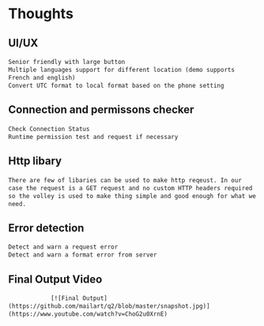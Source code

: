 # Thoughts

## UI/UX
	Senior friendly with large button
	Multiple languages support for different location (demo supports French and english)
	Convert UTC format to local format based on the phone setting

## Connection and permissons checker
	Check Connection Status
	Runtime permission test and request if necessary
	
## Http libary
	There are few of libaries can be used to make http reqeust. In our case the request is a GET request and no custom HTTP headers required so the volley is used to make thing simple and good enough for what we need. 

## Error detection
	Detect and warn a request error
	Detect and warn a format error from server

## Final Output Video
                [![Final Output](https://github.com/mailart/q2/blob/master/snapshot.jpg)](https://www.youtube.com/watch?v=ChoG2u0XrnE)
